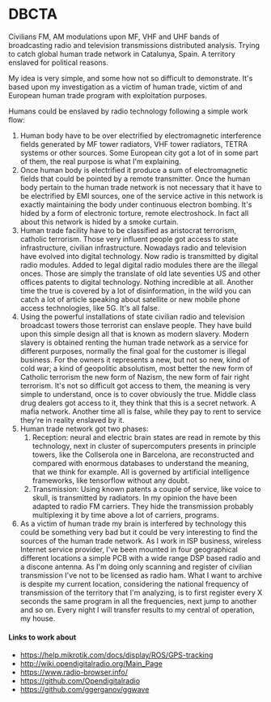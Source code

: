 # DBCTA
Civilians FM, AM modulations upon MF, VHF and UHF bands of broadcasting radio and television transmissions distributed analysis. Trying to catch global human trade network in Catalunya, Spain. A territory enslaved for political reasons.

My idea is very simple, and some how not so difficult to demonstrate. It's based upon my investigation as a victim of human trade, victim of and European human trade program with exploitation purposes.

Humans could be enslaved by radio technology following a simple work flow:

1) Human body have to be over electrified by electromagnetic interference fields generated by MF tower radiators, VHF tower radiators, TETRA systems or other sources. Some European city got a lot of in some part of them, the real purpose is what I'm explaining.
2) Once human body is electrified it produce a sum of electromagnetic fields that could be pointed by a remote transmitter.  Once the human body pertain to the human trade network is not necessary that it have to be electrified by EMI sources, one of the service active in this network is exactly maintaining the body under continuous electron bombing. It's hided by a form of electronic torture, remote electroshock. In fact all about this network is hided by a smoke curtain. 
3) Human trade facility have to be classified as aristocrat terrorism, catholic terrorism. Those very influent people got access to state infrastructure, civilian infrastructure. Nowadays radio and television have evolved into digital technology. Now radio is transmitted by digital radio modules. Added to legal digital radio modules there are the illegal onces. Those are simply the translate of old late seventies US and other offices patents to digital technology. Nothing incredible at all. Another time the true is covered by a lot of disinformation, in the wild you can catch a lot of article speaking about satellite or new mobile phone access technologies, like 5G. It's all false.
4) Using the powerful installations of state civilian radio and television broadcast towers those terrorist can enslave people. They have build upon this simple design all that is known as modern slavery. Modern slavery is obtained renting the human trade network as a service for different purposes, normally the final goal for the customer is illegal business. For the owners it represents a new, but not so new, kind of cold war; a kind of geopolitic absolutism, most better the new form of Catholic terrorism the new form of Nazism, the new form of fair right terrorism. It's not so difficult got access to them, the meaning is very simple to understand, once is to cover obviously the true. Middle class drug dealers got access to it, they think that this is a secret network. A mafia network. Another time all is false, while they pay to rent to service they're in reality enslaved by it.
5) Human trade network got two phases:
   1) Reception: neural and electric brain states are read in remote by this technology, next in cluster of supercomputers presents in principle towers, like the Collserola one in Barcelona, are reconstructed and compared with enormous databases to understand the meaning, that we think for example. All is governed by artificial intelligence frameworks, like tensorflow without any doubt. 
   2) Transmission: Using known patents a couple of service, like voice to skull, is transmitted by radiators. In my opinion the have been adapted to radio FM carriers. They hide the transmission probably multiplexing it by time above a lot of carriers, programs.
6) As a victim of human trade my brain is interfered by technology this could be something very bad but it could be very interesting to find the sources of the human trade network. As I work in ISP business, wireless Internet service provider, I've been mounted in four geographical different locations a simple PCB with a wide range DSP based radio and a discone antenna. As I'm doing only scanning and register of civilian transmission I've not to be licensed as radio ham.  What I want to archive is despite my current location, considering the national frequency of transmission of the territory that I'm analyzing, is to first register every X seconds the same program in all the frequencies, next jump to another and so on. Every night I will transfer results to my central of operation, my house.

#### Links to work about

- https://help.mikrotik.com/docs/display/ROS/GPS-tracking
- http://wiki.opendigitalradio.org/Main_Page
- https://www.radio-browser.info/
- https://github.com/Opendigitalradio
- https://github.com/ggerganov/ggwave
